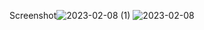 Screenshot![2023-02-08 (1)](https://user-images.githubusercontent.com/81964254/217461044-b7dfbde1-5991-4f6b-a68c-5ebe55939e44.png)
![2023-02-08](https://user-images.githubusercontent.com/81964254/217461061-7ac5ecdc-d107-4045-8222-d180c7b76157.png)
